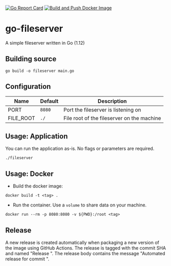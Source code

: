 [![Go Report Card](https://goreportcard.com/badge/github.com/rmeulen/go-fileserver)](https://goreportcard.com/report/github.com/rmeulen/go-fileserver)
[![Build and Push Docker Image](https://github.com/rmeulen/go-fileserver/actions/workflows/docker-image.yml/badge.svg)](https://github.com/rmeulen/go-fileserver/actions/workflows/docker-image.yml)
# go-fileserver
A simple fileserver written in Go (1.12)

## Building source
```
go build -o fileserver main.go
```

## Configuration
|Name     |Default|Description                                 |
|---------|-------|--------------------------------------------|
|PORT     |`8080` |Port the fileserver is listening on         |
|FILE_ROOT|`./` |File root of the fileserver on the machine  |

## Usage: Application
You can run the application as-is. No flags or parameters are required.
```
./fileserver
```
## Usage: Docker
* Build the docker image:
```
docker build -t <tag> .
```
* Run the container. Use a `volume` to share data on your machine.

```
docker run --rm -p 8080:8080 -v ${PWD}:/root <tag>
```

## Release
A new release is created automatically when packaging a new version of the image using GitHub Actions. The release is tagged with the commit SHA and named "Release <commit SHA>". The release body contains the message "Automated release for commit <commit SHA>".
